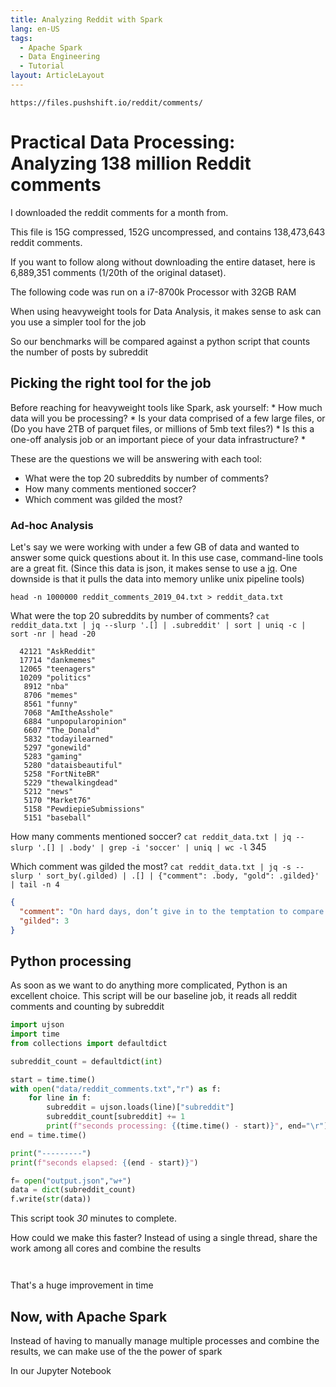 ```yaml
---
title: Analyzing Reddit with Spark
lang: en-US
tags:
  - Apache Spark
  - Data Engineering
  - Tutorial
layout: ArticleLayout
---
```



`https://files.pushshift.io/reddit/comments/`

# Practical Data Processing: Analyzing 138 million Reddit comments

I downloaded the reddit comments for a month from.

This file is 15G compressed, 152G uncompressed, and contains 138,473,643 reddit comments.

If you want to follow along without downloading the entire dataset, here is 6,889,351 comments (1/20th of the original dataset).


The following code was run on a i7-8700k Processor with 32GB RAM


When using heavyweight tools for Data Analysis, it makes sense to ask can you use a simpler tool for  the job

So our benchmarks will be compared against a python script that counts the number of posts by subreddit



## Picking the right tool for the job

Before reaching for heavyweight tools like Spark, ask yourself:
    * How much data will you be processing?
    * Is your data comprised of a few large files, or (Do you have 2TB of parquet files, or millions of 5mb text files?)
    * Is this a one-off analysis job or an important piece of your data infrastructure?
    * 


These are the questions we will be answering with each tool:
* What were the top 20 subreddits by number of comments?
* How many comments mentioned soccer?
* Which comment was gilded the most?


### Ad-hoc Analysis

Let's say we were working with under a few GB of data and wanted to answer some quick questions about it.
In this use case, command-line tools are a great fit. (Since this data is json, it makes sense to use a [jq](https://stedolan.github.io/jq/). One downside is that it pulls the data into memory unlike unix pipeline tools)

`head -n 1000000 reddit_comments_2019_04.txt > reddit_data.txt`


What were the top 20 subreddits by number of comments?
`cat reddit_data.txt | jq --slurp '.[] | .subreddit' | sort | uniq -c | sort -nr | head -20`

```
  42121 "AskReddit"
  17714 "dankmemes"
  12065 "teenagers"
  10209 "politics"
   8912 "nba"
   8706 "memes"
   8561 "funny"
   7068 "AmItheAsshole"
   6884 "unpopularopinion"
   6607 "The_Donald"
   5832 "todayilearned"
   5297 "gonewild"
   5283 "gaming"
   5280 "dataisbeautiful"
   5258 "FortNiteBR"
   5229 "thewalkingdead"
   5212 "news"
   5170 "Market76"
   5158 "PewdiepieSubmissions"
   5151 "baseball"
```


How many comments mentioned soccer?
`cat reddit_data.txt | jq --slurp '.[] | .body' | grep -i 'soccer' | uniq | wc -l`
345

Which comment was gilded the most?
`cat reddit_data.txt | jq -s --slurp ' sort_by(.gilded) | .[] | {"comment": .body, "gold": .gilded}' | tail -n 4`

```json
{
  "comment": "On hard days, don’t give in to the temptation to compare your best self to their worst self.",
  "gilded": 3
}
```


## Python processing

As soon as we want to do anything more complicated, Python is an excellent choice. This script will be our baseline job, it reads all reddit comments and counting by subreddit
```python
import ujson
import time
from collections import defaultdict

subreddit_count = defaultdict(int)

start = time.time()
with open("data/reddit_comments.txt","r") as f:
    for line in f:
        subreddit = ujson.loads(line)["subreddit"]
        subreddit_count[subreddit] += 1
        print(f"seconds processing: {(time.time() - start)}", end="\r")
end = time.time()

print("---------")
print(f"seconds elapsed: {(end - start)}")

f= open("output.json","w+")
data = dict(subreddit_count)
f.write(str(data))
```

This script took *30* minutes to complete.

How could we make this faster? Instead of using a single thread, share the work among all cores and combine the results


```


```


That's a huge improvement in time




## Now, with Apache Spark


Instead of having to manually manage multiple processes and combine the results, we can make use of the the power of spark


In our Jupyter Notebook
```


```